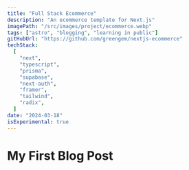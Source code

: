 ```yaml
---
title: "Full Stack Ecommerce"
description: "An ecommerce template for Next.js"
imagePath: "/src/images/project/ecommerce.webp"
tags: ["astro", "blogging", "learning in public"]
gitHubUrl: "https://github.com/greengem/nextjs-ecommerce"
techStack:
  [
    "next",
    "typescript",
    "prisma",
    "supabase",
    "next-auth",
    "framer",
    "tailwind",
    "radix",
  ]
date: "2024-03-18"
isExperimental: true
---
```


# My First Blog Post
